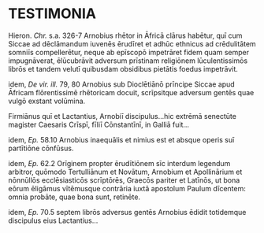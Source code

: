 # TESTIMONIA

Hieron. *Chr.* s.a. 326-7
Arnobius rhētor in Āfricā clārus habētur, quī cum Siccae ad dēclāmandum iuvenēs ērudīret et adhūc ethnicus ad crēdulitātem somniīs compellerētur, neque ab epīscopō impetrāret fidem quam semper impugnāverat, ēlūcubrāvit adversum prīstinam religiōnem lūculentissimōs librōs et tandem velutī quibusdam obsidibus pietātis foedus impetrāvit. 

idem, *De vir. ill.* 79, 80
Arnobius sub Dioclētiānō prīncipe Siccae apud Āfricam flōrentissimē rhētoricam docuit, scrīpsitque adversum gentēs quae vulgō exstant volūmina.

Firmiānus quī et Lactantius, Arnobiī discipulus...hic extrēmā senectūte magister Caesaris Crīspī, fīliī Cōnstantīnī, in Galliā fuit...

idem, *Ep.* 58.10
Arnobius inaequālis et nimius est et absque operis suī partītiōne cōnfūsus. 

idem, *Ep.* 62.2
Orīginem propter ērudītiōnem sīc interdum legendum arbitror‚ quōmodo Tertulliānum et Novātum, Arnobium et Apollinārium et nōnnūllōs ecclēsiasticōs scrīptōrēs, Graecōs pariter et Latīnōs, ut bona eōrum ēligāmus vītēmusque contrāria iuxtā apostolum Paulum dīcentem: omnia probāte, quae bona sunt, retinēte.

idem, *Ep.* 70.5
septem librōs adversus gentēs Arnobius ēdidit totidemque discipulus eius Lactantius...